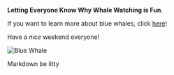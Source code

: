 **Letting Everyone Know Why Whale Watching is Fun**. 

If you want to learn more about blue whales, click [here](https://www.youtube.com/watch?v=bgiPTUy2RqIu)!  

Have a _nice_ weekend everyone!  

![Blue Whale](https://files.worldwildlife.org/wwfcmsprod/images/Blue_Whale/hero_small/gex0x01aq_shutterstock_764499823.jpg)

Markdown be litty